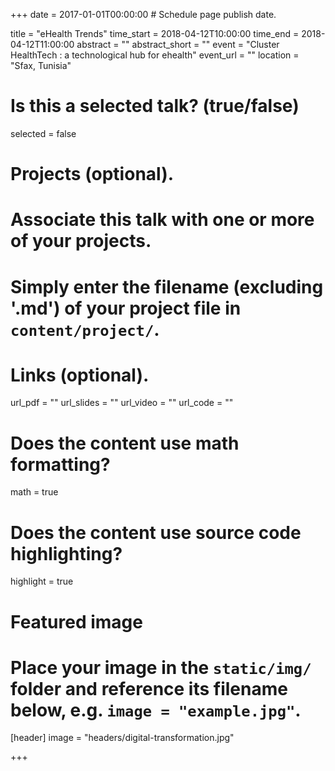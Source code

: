 +++
date = 2017-01-01T00:00:00  # Schedule page publish date.

title = "eHealth Trends"
time_start = 2018-04-12T10:00:00
time_end = 2018-04-12T11:00:00
abstract = ""
abstract_short = ""
event = "Cluster HealthTech : a technological hub for ehealth"
event_url = ""
location = "Sfax, Tunisia"

# Is this a selected talk? (true/false)
selected = false

# Projects (optional).
#   Associate this talk with one or more of your projects.
#   Simply enter the filename (excluding '.md') of your project file in `content/project/`.

# Links (optional).
url_pdf = ""
url_slides = ""
url_video = ""
url_code = ""

# Does the content use math formatting?
math = true

# Does the content use source code highlighting?
highlight = true

# Featured image
# Place your image in the `static/img/` folder and reference its filename below, e.g. `image = "example.jpg"`.
[header]
image = "headers/digital-transformation.jpg"

+++
